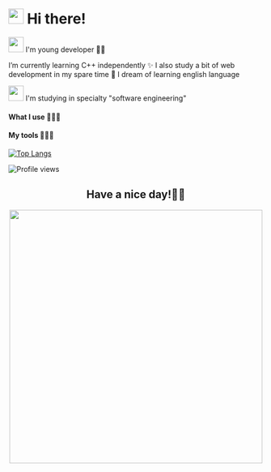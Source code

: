 <h1> <img src="https://emojis.slackmojis.com/emojis/images/1588315024/8823/hyperkitty.gif?1588315024" width="30" /> Hi there! </h1>

<img src="https://emojis.slackmojis.com/emojis/images/1571766665/6754/anime.gif?1571766665" width="30" /> I'm young developer 👋🏻 

I’m currently learning C++ independently ✨ I also study a bit of web development in my spare time 👀 I dream of learning english language

<img src="https://emojis.slackmojis.com/emojis/images/1586280906/8541/computercat.gif?1586280906" width="30" /> I'm studying in specialty "software engineering" 

<h4>What I use 👩🏼‍💻</h4>

<h4>My tools 👩🏼‍💻</h4> 

[![Top Langs](https://github-readme-stats.vercel.app/api/top-langs/?username=marina-wq&layout=compact&)](https://github.com//github-readme-stats)

![Profile views](https://gpvc.arturio.dev/marina-wq)

<h2 align="center">Have a nice day!✌🏻 </h2>

<div align="center">
<img  src="https://dw1qzo2j34zu4.cloudfront.net/0b1/21383/aa30/4f0b/aa04/8c0e0f88e681/animated/483802.gif" width="500" /></div>
